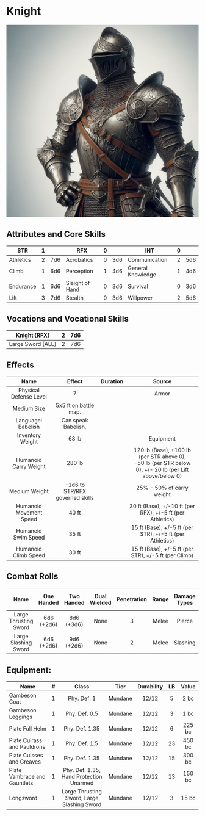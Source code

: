 # Knight

![Art](Knight.jpg)

## Attributes and Core Skills

| STR       | 1 |    | RFX             | 0 |    | INT               | 0 |    |
| --------- | :-: | :-: | --------------- | :-: | :-: | ----------------- | :-: | :-: |
| Athletics | 2 | 7d6 | Acrobatics      | 0 | 3d6 | Communication     | 2 | 5d6 |
| Climb     | 1 | 6d6 | Perception      | 1 | 4d6 | General Knowledge | 1 | 4d6 |
| Endurance | 1 | 6d6 | Sleight of Hand | 0 | 3d6 | Survival          | 0 | 3d6 |
| Lift      | 3 | 7d6 | Stealth         | 0 | 3d6 | Willpower         | 2 | 5d6 |

## Vocations and Vocational Skills

| Knight {RFX}       | 2 | 7d6 |
| ------------------ | :-: | :-: |
| Large Sword {ALL} | 2 | 7d6 |

## Effects

|          Name          |             Effect             | Duration |                                                    Source                                                    |
| :---------------------: | :-----------------------------: | :------: | :----------------------------------------------------------------------------------------------------------: |
| Physical Defense Level |                7                |          |                                                    Armor                                                    |
|       Medium Size       |      5x5 ft on battle map.      |          |                                                                                                              |
|   Language: Babelish   |       Can speak Babelish.       |          |                                                                                                              |
|    Inventory Weight    |              68 lb              |          |                                                  Equipment                                                  |
|  Humanoid Carry Weight  |             280 lb             |          | 120 lb (Base), +100 lb (per STR above 0),<br />-50 lb (per STR below 0), +/- 20 lb (per Lift above/below 0) |
|      Medium Weight      | -1d6 to STR/RFX governed skills |          |                                          25% - 50% of carry weight                                          |
| Humanoid Movement Speed |              40 ft              |          |                          30 ft (Base), +/-10 ft (per RFX), +/-5 ft (per Athletics)                          |
|   Humanoid Swim Speed   |              35 ft              |          |                           15 ft (Base), +/-5 ft (per STR), +/-5 ft (per Athletics)                           |
|  Humanoid Climb Speed  |              30 ft              |          |                             15 ft (Base), +/-5 ft (per STR), +/-5 ft (per Climb)                             |

## Combat Rolls

|         Name         | One<br />Handed | Two<br />Handed | Dual<br />Wielded | Penetration | Range | Damage<br />Types | Engageable<br />Opponents | Area Of<br />Effect | Resource<br />Class |
| :-------------------: | :-------------: | :-------------: | :---------------: | :---------: | :---: | :---------------: | :-----------------------: | :-----------------: | :-----------------: |
| Large Thrusting Sword | 6d6<br />(+2d6) | 8d6<br />(+3d6) |       None       |      3      | Melee |      Pierce      |           Rapid           |        None        |        None        |
| Large Slashing Sword | 6d6<br />(+2d6) | 9d6<br />(+2d6) |       None       |      2      | Melee |     Slashing     |           Rapid           |        None        |        None        |

## Equipment:

| Name                         | # |                    Class                    |  Tier  | Durability | LB | Value |
| ---------------------------- | :-: | :-----------------------------------------: | :-----: | :--------: | :-: | :----: |
| Gambeson Coat                | 1 |                 Phy. Def. 1                 | Mundane |   12/12   | 5 |  2 bc  |
| Gambeson Leggings            | 1 |                Phy. Def. 0.5                | Mundane |   12/12   | 3 |  1 bc  |
| Plate Full Helm              | 1 |               Phy. Def. 1.35               | Mundane |   12/12   | 6 | 225 bc |
| Plate Cuirass and Pauldrons  | 1 |                Phy. Def. 1.5                | Mundane |   12/12   | 23 | 450 bc |
| Plate Cuisses and Greaves    | 1 |               Phy. Def. 1.35               | Mundane |   12/12   | 15 | 300 bc |
| Plate Vambrace and Gauntlets | 1 |   Phy. Def. 1.35, Hand Protection Unarmed   | Mundane |   12/12   | 13 | 150 bc |
| Longsword                    | 1 | Large Thrusting Sword, Large Slashing Sword | Mundane |   12/12   | 3 | 15 bc |

